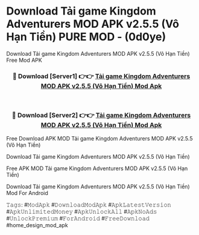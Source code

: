 # Download Tải game Kingdom Adventurers MOD APK v2.5.5 (Vô Hạn Tiền) PURE MOD - (0d0ye)
Download Tải game Kingdom Adventurers MOD APK v2.5.5 (Vô Hạn Tiền) Free Mod APK

<div align="center">
<h3>🔴 Download [Server1] 👉👉 <a href="https://apk-comot.site?title=Tải_game_Kingdom_Adventurers_MOD_APK_v2.5.5_(Vô_Hạn_Tiền)">Tải game Kingdom Adventurers MOD APK v2.5.5 (Vô Hạn Tiền) Mod Apk</a></h3><br>

<h3>🔴 Download [Server2] 👉👉 <a href="https://apk-comot.site?title=Tải_game_Kingdom_Adventurers_MOD_APK_v2.5.5_(Vô_Hạn_Tiền)">Tải game Kingdom Adventurers MOD APK v2.5.5 (Vô Hạn Tiền) Mod Apk</a></h3>
</div>


Free Download APK MOD Tải game Kingdom Adventurers MOD APK v2.5.5 (Vô Hạn Tiền)

Download Tải game Kingdom Adventurers MOD APK v2.5.5 (Vô Hạn Tiền) 

Free APK MOD Tải game Kingdom Adventurers MOD APK v2.5.5 (Vô Hạn Tiền) 

Download Tải game Kingdom Adventurers MOD APK v2.5.5 (Vô Hạn Tiền) Mod For Android

𝚃𝚊𝚐𝚜: #𝙼𝚘𝚍𝙰𝚙𝚔 #𝙳𝚘𝚠𝚗𝚕𝚘𝚊𝚍𝙼𝚘𝚍𝙰𝚙𝚔 #𝙰𝚙𝚔𝙻𝚊𝚝𝚎𝚜𝚝𝚅𝚎𝚛𝚜𝚒𝚘𝚗 #𝙰𝚙𝚔𝚄𝚗𝚕𝚒𝚖𝚒𝚝𝚎𝚍𝙼𝚘𝚗𝚎𝚢 #𝙰𝚙𝚔𝚄𝚗𝚕𝚘𝚌𝚔𝙰𝚕𝚕 #𝙰𝚙𝚔𝙽𝚘𝙰𝚍𝚜 #𝚄𝚗𝚕𝚘𝚌𝚔𝙿𝚛𝚎𝚖𝚒𝚞𝚖 #𝙵𝚘𝚛𝙰𝚗𝚍𝚛𝚘𝚒𝚍 #𝙵𝚛𝚎𝚎𝙳𝚘𝚠𝚗𝚕𝚘𝚊𝚍 #home_design_mod_apk